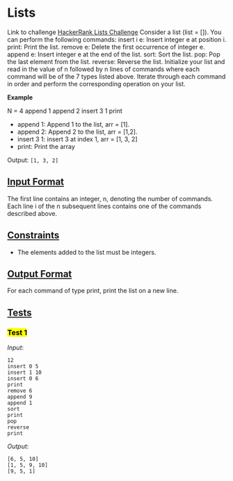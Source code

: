 # Lists

Link to challenge [HackerRank Lists Challenge](https://www.hackerrank.com/challenges/python-lists/problem?isFullScreen=true)
Consider a list (list = []). You can perform the following commands:
insert i e: Insert integer e at position i.
print: Print the list.
remove e: Delete the first occurrence of integer e.
append e: Insert integer e at the end of the list.
sort: Sort the list.
pop: Pop the last element from the list.
reverse: Reverse the list.
Initialize your list and read in the value of n followed by n lines of commands where each command will be of the 7 types listed above. Iterate through each command in order and perform the corresponding operation on your list.

**Example**

N = 4
append 1
append 2
insert 3 1
print

- append 1: Append 1 to the list, arr = [1].
- append 2: Append 2 to the list, arr = [1,2].
- insert 3 1: insert 3 at index 1, arr = [1, 3, 2]
- print: Print the array

Output:
`[1, 3, 2]`

## **<u>Input Format</u>**

The first line contains an integer, n, denoting the number of commands.
Each line i of the n subsequent lines contains one of the commands described above.

## **<u>Constraints</u>**

- The elements added to the list must be integers.

## **<u>Output Format</u>**

For each command of type print, print the list on a new line.

## **<u>Tests</u>**

### **<mark>Test 1</mark>**

_Input_:

```
12
insert 0 5
insert 1 10
insert 0 6
print
remove 6
append 9
append 1
sort
print
pop
reverse
print
```

_Output_:

```
[6, 5, 10]
[1, 5, 9, 10]
[9, 5, 1]
```
